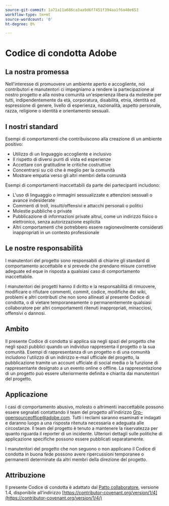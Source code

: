 ```yaml
---
source-git-commit: 1a71a11a686ca3aa9d6f7451f394aa1f6a40e653
workflow-type: tm+mt
source-wordcount: '0'
ht-degree: 0%

---
```

# Codice di condotta Adobe

## La nostra promessa

Nell&#39;interesse di promuovere un ambiente aperto e accogliente, noi contributori e manutentori ci impegniamo a rendere la partecipazione al nostro progetto e alla nostra comunità un&#39;esperienza libera da molestie per tutti, indipendentemente da età, corporatura, disabilità, etnia, identità ed espressione di genere, livello di esperienza, nazionalità, aspetto personale, razza, religione o identità e orientamento sessuali.

## I nostri standard

Esempi di comportamenti che contribuiscono alla creazione di un ambiente positivo:

* Utilizzo di un linguaggio accogliente e inclusivo
* Il rispetto di diversi punti di vista ed esperienze
* Accettare con gratitudine le critiche costruttive
* Concentrarsi su ciò che è meglio per la comunità
* Mostrare empatia verso gli altri membri della comunità

Esempi di comportamenti inaccettabili da parte dei partecipanti includono:

* L&#39;uso di linguaggio o immagini sessualizzate e attenzioni sessuali o avance indesiderate
* Commenti di troll, insulti/offensivi e attacchi personali o politici
* Molestie pubbliche o private
* Pubblicazione di informazioni private altrui, come un indirizzo fisico o elettronico, senza autorizzazione esplicita
* Altri comportamenti che potrebbero essere ragionevolmente considerati inappropriati in un contesto professionale

## Le nostre responsabilità

I manutentori del progetto sono responsabili di chiarire gli standard di comportamento accettabile e si prevede che prendano misure correttive adeguate ed eque in risposta a qualsiasi caso di comportamento inaccettabile.

I manutentori dei progetti hanno il diritto e la responsabilità di rimuovere, modificare o rifiutare commenti, commit, codice, modifiche dei wiki, problemi e altri contributi che non sono allineati al presente Codice di condotta, o di vietare temporaneamente o permanentemente qualsiasi collaboratore per altri comportamenti ritenuti inappropriati, minacciosi, offensivi o dannosi.

## Ambito

Il presente Codice di condotta si applica sia negli spazi del progetto che negli spazi pubblici quando un individuo rappresenta il progetto o la sua comunità. Esempi di rappresentanza di un progetto o di una comunità includono l&#39;utilizzo di un indirizzo e-mail ufficiale del progetto, la pubblicazione tramite un account ufficiale di social media o la funzione di rappresentante designato a un evento online o offline. La rappresentazione di un progetto può essere ulteriormente definita e chiarita dai manutentori del progetto.

## Applicazione

I casi di comportamento abusivo, molesto o altrimenti inaccettabile possono essere segnalati contattando il team del progetto all’indirizzo Grp-opensourceoffice@adobe.com. Tutti i reclami saranno esaminati e indagati e daranno luogo a una risposta ritenuta necessaria e adeguata alle circostanze. Il team del progetto è tenuto a mantenere la riservatezza per quanto riguarda il reporter di un incidente.
Ulteriori dettagli sulle politiche di applicazione specifiche possono essere pubblicati separatamente.

I manutentori del progetto che non seguono o non applicano il Codice di condotta in buona fede possono avere ripercussioni temporanee o permanenti determinate da altri membri della direzione del progetto.

## Attribuzione

Il presente Codice di condotta è adattato dal [Patto collaboratore](https://contributor-covenant.org), versione 1.4, disponibile all’indirizzo [https://contributor-covenant.org/version/1/4](https://contributor-covenant.org/version/1/4/)
